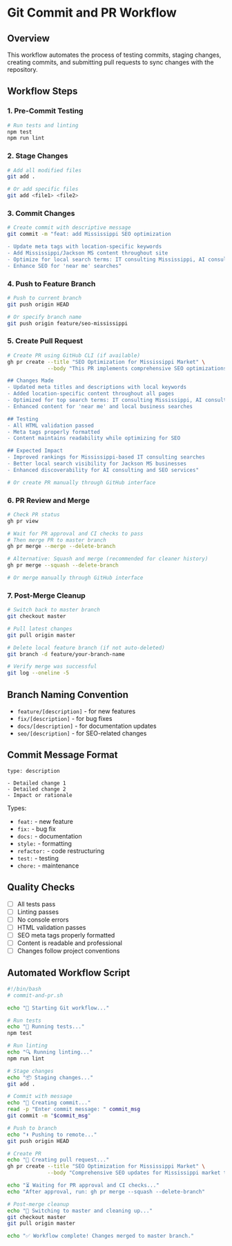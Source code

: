 # Git Commit and PR Workflow

## Overview

This workflow automates the process of testing commits, staging changes, creating commits, and submitting pull requests to sync changes with the repository.

## Workflow Steps

### 1. Pre-Commit Testing

```bash
# Run tests and linting
npm test
npm run lint
```

### 2. Stage Changes

```bash
# Add all modified files
git add .

# Or add specific files
git add <file1> <file2>
```

### 3. Commit Changes

```bash
# Create commit with descriptive message
git commit -m "feat: add Mississippi SEO optimization

- Update meta tags with location-specific keywords
- Add Mississippi/Jackson MS content throughout site
- Optimize for local search terms: IT consulting Mississippi, AI consulting Jackson MS
- Enhance SEO for 'near me' searches"
```

### 4. Push to Feature Branch

```bash
# Push to current branch
git push origin HEAD

# Or specify branch name
git push origin feature/seo-mississippi
```

### 5. Create Pull Request

```bash
# Create PR using GitHub CLI (if available)
gh pr create --title "SEO Optimization for Mississippi Market" \
             --body "This PR implements comprehensive SEO optimizations targeting Mississippi and Jackson MS searches.

## Changes Made
- Updated meta titles and descriptions with local keywords
- Added location-specific content throughout all pages
- Optimized for top search terms: IT consulting Mississippi, AI consulting Jackson MS
- Enhanced content for 'near me' and local business searches

## Testing
- All HTML validation passed
- Meta tags properly formatted
- Content maintains readability while optimizing for SEO

## Expected Impact
- Improved rankings for Mississippi-based IT consulting searches
- Better local search visibility for Jackson MS businesses
- Enhanced discoverability for AI consulting and SEO services"

# Or create PR manually through GitHub interface
```

### 6. PR Review and Merge

```bash
# Check PR status
gh pr view

# Wait for PR approval and CI checks to pass
# Then merge PR to master branch
gh pr merge --merge --delete-branch

# Alternative: Squash and merge (recommended for cleaner history)
gh pr merge --squash --delete-branch

# Or merge manually through GitHub interface
```

### 7. Post-Merge Cleanup

```bash
# Switch back to master branch
git checkout master

# Pull latest changes
git pull origin master

# Delete local feature branch (if not auto-deleted)
git branch -d feature/your-branch-name

# Verify merge was successful
git log --oneline -5
```

## Branch Naming Convention

- `feature/[description]` - for new features
- `fix/[description]` - for bug fixes
- `docs/[description]` - for documentation updates
- `seo/[description]` - for SEO-related changes

## Commit Message Format

```
type: description

- Detailed change 1
- Detailed change 2
- Impact or rationale
```

Types:
- `feat:` - new feature
- `fix:` - bug fix
- `docs:` - documentation
- `style:` - formatting
- `refactor:` - code restructuring
- `test:` - testing
- `chore:` - maintenance

## Quality Checks

- [ ] All tests pass
- [ ] Linting passes
- [ ] No console errors
- [ ] HTML validation passes
- [ ] SEO meta tags properly formatted
- [ ] Content is readable and professional
- [ ] Changes follow project conventions

## Automated Workflow Script
```bash
#!/bin/bash
# commit-and-pr.sh

echo "🚀 Starting Git workflow..."

# Run tests
echo "🧪 Running tests..."
npm test

# Run linting
echo "🔍 Running linting..."
npm run lint

# Stage changes
echo "📦 Staging changes..."
git add .

# Commit with message
echo "💾 Creating commit..."
read -p "Enter commit message: " commit_msg
git commit -m "$commit_msg"

# Push to branch
echo "⬆️ Pushing to remote..."
git push origin HEAD

# Create PR
echo "🔄 Creating pull request..."
gh pr create --title "SEO Optimization for Mississippi Market" \
             --body "Comprehensive SEO updates for Mississippi market targeting"

echo "⏳ Waiting for PR approval and CI checks..."
echo "After approval, run: gh pr merge --squash --delete-branch"

# Post-merge cleanup
echo "🧹 Switching to master and cleaning up..."
git checkout master
git pull origin master

echo "✅ Workflow complete! Changes merged to master branch."
